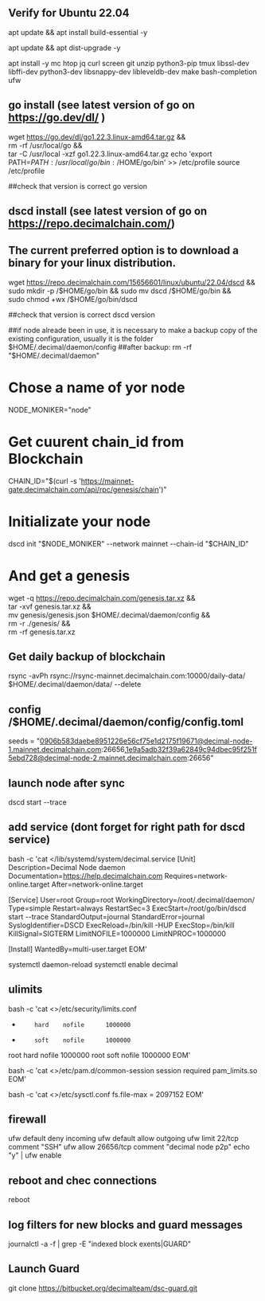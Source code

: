 ## Verify for Ubuntu 22.04


apt update && apt install build-essential -y

apt update && apt dist-upgrade -y

apt install -y mc htop jq curl screen git unzip python3-pip tmux libssl-dev libffi-dev python3-dev libsnappy-dev libleveldb-dev make bash-completion ufw

## go install (see latest version of go on https://go.dev/dl/ )
wget https://go.dev/dl/go1.22.3.linux-amd64.tar.gz && \
rm -rf /usr/local/go && \
tar -C /usr/local -xzf go1.22.3.linux-amd64.tar.gz
echo 'export PATH=$PATH:/usr/local/go/bin:/$HOME/go/bin' >> /etc/profile
source /etc/profile

##check that version is correct
go version

## dscd install (see latest version of go on https://repo.decimalchain.com/)
## The current preferred option is to download a binary for your linux distribution.
wget https://repo.decimalchain.com/15656601/linux/ubuntu/22.04/dscd && \
sudo mkdir -p /$HOME/go/bin && sudo mv dscd /$HOME/go/bin && \
sudo chmod +wx /$HOME/go/bin/dscd

##check that version is correct
dscd version

##if node alreade been in use, it is necessary to make a backup copy of the existing configuration, usually it is the folder $HOME/.decimal/daemon/config
##after backup:
rm -rf "$HOME/.decimal/daemon"
# Chose a name of yor node
NODE_MONIKER="node" 
# Get cuurent chain_id from Blockchain
CHAIN_ID="$(curl -s 'https://mainnet-gate.decimalchain.com/api/rpc/genesis/chain')"
# Initializate your node
dscd init "$NODE_MONIKER" --network mainnet --chain-id "$CHAIN_ID"
# And get a genesis
wget -q  https://repo.decimalchain.com/genesis.tar.xz && \
tar -xvf genesis.tar.xz && \
mv genesis/genesis.json $HOME/.decimal/daemon/config && \
rm -r ./genesis/ && \
rm -rf genesis.tar.xz


## Get daily backup of blockchain
rsync -avPh rsync://rsync-mainnet.decimalchain.com:10000/daily-data/ $HOME/.decimal/daemon/data/ --delete


## config /$HOME/.decimal/daemon/config/config.toml 
seeds = "0906b583daebe8951226e56cf75e1d2175f19671@decimal-node-1.mainnet.decimalchain.com:26656,1e9a5adb32f39a62849c94dbec95f251f5ebd728@decimal-node-2.mainnet.decimalchain.com:26656"

## launch node after sync
dscd start --trace

## add service (dont forget for right path for dscd service)
bash -c 'cat <<EOM >/lib/systemd/system/decimal.service
[Unit]
Description=Decimal Node daemon
Documentation=https://help.decimalchain.com
Requires=network-online.target
After=network-online.target

[Service]
User=root
Group=root
WorkingDirectory=/root/.decimal/daemon/
Type=simple
Restart=always
RestartSec=3
ExecStart=/root/go/bin/dscd start --trace
StandardOutput=journal
StandardError=journal
SyslogIdentifier=DSCD
ExecReload=/bin/kill -HUP 
ExecStop=/bin/kill 
KillSignal=SIGTERM
LimitNOFILE=1000000
LimitNPROC=1000000

[Install]
WantedBy=multi-user.target
EOM'

systemctl daemon-reload
systemctl enable decimal

## ulimits
bash -c 'cat <<EOM >>/etc/security/limits.conf
*         hard    nofile      1000000
*         soft    nofile      1000000
root      hard    nofile      1000000
root      soft    nofile      1000000
EOM'

bash -c 'cat <<EOM >>/etc/pam.d/common-session
session required pam_limits.so
EOM'

bash -c 'cat <<EOM >>/etc/sysctl.conf
fs.file-max = 2097152
EOM'

## firewall
ufw default deny incoming
ufw default allow outgoing
ufw limit 22/tcp comment "SSH"
ufw allow 26656/tcp comment "decimal node p2p"
echo "y" | ufw enable

## reboot and chec connections
reboot

## log filters for new blocks and guard messages
journalctl -a -f | grep -E "indexed block exents|GUARD"


## Launch Guard

git clone https://bitbucket.org/decimalteam/dsc-guard.git
